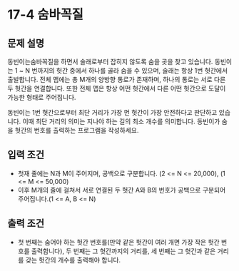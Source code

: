 # 17-4 숨바꼭질
## 문제 설명
동빈이는숨바꼭질을 하면서 술래로부터 잡히지 않도록 숨을 곳을 찾고 있습니다. 동빈이는 1 ~ N 번까지의 헛간 중에서 하나를 골라 숨을 수 있으며, 술래는 항상 1번 헛간에서 출발합니다. 전체 맵에는 총 M개의 양방향 통로가 존재하며, 하나의 통로는 서로 다른 두 헛간을 연결합니다. 또한 전체 맵은 항상 어떤 헛간에서 다른 어떤 헛간으로 도달이 가능한 형태로 주어집니다.

동빈이는 1번 헛간으로부터 최단 거리가 가장 먼 헛간이 가장 안전하다고 판단하고 있습니다. 이때 최단 거리의 의미는 지나야 하는 길의 최소 개수를 의미합니다. 동빈이가 숨을 헛간의 번호를 출력하는 프로그램을 작성하세요.
## 입력 조건
- 첫재 줄에는 N과 M이 주어지며, 공백으로 구분합니다. (2 <= N <= 20,000), (1 <= M <= 50,000)
- 이후 M개의 줄에 걸쳐서 서로 연결된 두 헛간 A와 B의 번호가 공백으로 구분되어 주어집니다.(1 <= A, B <= N)
## 출력 조건
- 첫 번째는 숨어야 하는 헛간 번호를(만약 같은 헛간이 여러 개면 가장 작은 헛간 번호를 출력합니다), 두 번째는 그 헛간까지의 거리를, 세 번째는 그 헛간과 같은 거리를 갖는 헛간의 개수를 출력해야 합니다.
